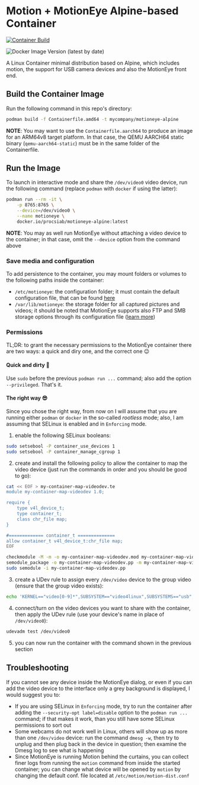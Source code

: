 # Motion + MotionEye Alpine-based Container

[![Container Build](https://github.com/Procsiab/motioneye-alpine/actions/workflows/build-container-publish-dockerhub.yaml/badge.svg)](https://github.com/Procsiab/motioneye-alpine/actions/workflows/build-container-publish-dockerhub.yaml)

![Docker Image Version (latest by date)](https://img.shields.io/docker/v/procsiab/motioneye-alpine?label=Latest%20tag%20pushed%20on%20Docker%20Hub)

A Linux Container minimal distribution based on Alpine, which includes motion, the support for USB camera devices and also the MotionEye front end.

## Build the Container Image

Run the following command in this repo's directory:

```bash
podman build -f Containerfile.amd64 -t mycompany/motioneye-alpine
```

**NOTE**: You may want to use the `Containerfile.aarch64` to produce an image for an ARM64v8 target platform. In that case, the QEMU AARCH64 static binary (`qemu-aarch64-static`) must be in the same folder of the Containerfile.

## Run the Image

To launch in interactive mode and share the `/dev/video0` video device, run the following command (replace `podman` with `docker` if using the latter):

```bash
podman run --rm -it \
    -p 8765:8765 \
    --device=/dev/video0 \
    --name motioneye \
    docker.io/procsiab/motioneye-alpine:latest
```

**NOTE**: You may as well run MotionEye without attaching a video device to the container; in that case, omit the `--device` option from the command above

### Save media and configuration

To add persistence to the container, you may mount folders or volumes to the following paths inside the container:
- `/etc/motioneye`: the configuration folder; it must contain the default configuration file, that can be found [here](https://github.com/Motion-Project/motion/blob/master/data/motion-dist.conf.in)
- `/var/lib/motioneye`: the storage folder for all captured pictures and videos; it should be noted that MotionEye supports also FTP and SMB storage options through its configuration file ([learn more](https://github.com/motioneye-project/motioneye/wiki/Configuration-File))

### Permissions

TL;DR: to grant the necessary permissions to the MotionEye container there are two ways: a quick and diry one, and the correct one 😉 

#### Quick and dirty 💩 

Use `sudo` before the previous `podman run ...` command; also add the option `--privileged`. That's it.

#### The right way 😎 

Since you chose the right way, from now on I will assume that you are running either `podman` or `docker` in the so-called *rootless* mode; also, I am assuming that SELinux is enabled and in `Enforcing` mode.

1. enable the following SELinux booleans:
```bash
sudo setsebool -P container_use_devices 1
sudo setsebool -P container_manage_cgroup 1
```

2. create and install the following policy to allow the container to map the video device (just run the commands in order and you should be good to go):
```bash
cat << EOF > my-container-map-videodev.te
module my-container-map-videodev 1.0;

require {
	type v4l_device_t;
	type container_t;
	class chr_file map;
}

#============= container_t ==============
allow container_t v4l_device_t:chr_file map;
EOF
```

```bash
checkmodule -M -m -o my-container-map-videodev.mod my-container-map-videodev.te
semodule_package -o my-container-map-videodev.pp -m my-container-map-videodev.mod
sudo semodule -i my-container-map-videodev.pp
```

3. create a UDev rule to assign every `/dev/video` device to the group video (ensure that the group video exists):
```bash
echo 'KERNEL=="video[0-9]*",SUBSYSTEM=="video4linux",SUBSYSTEMS=="usb",ATTRS{idVendor}=="*",ATTRS{idProduct}=="*", GROUP="video"' | sudo tee /etc/udev/rules.d/15-webcam-video-group.rules
```

4. connect/turn on the video devices you want to share with the container, then apply the UDev rule (use your device's name in place of `/dev/video0`):
```bash
udevadm test /dev/video0
```

5. you can now run the container with the command shown in the previous section

## Troubleshooting

If you cannot see any device inside the MotionEye dialog, or even if you can add the video device to the interface only a grey background is displayed, I would suggest you to:

- If you are using SELinux in `Enforcing` mode, try to run the container after adding the `--security-opt label=disable` option to the `podman run ...` command; if that makes it work, than you still have some SELinux permissions to sort out
- Some webcams do not work well in Linux, others will show up as more than one `/dev/video` device: run the command `dmesg -w`, then try to unplug and then plug back in the device in question; then examine the Dmesg log to see what is happening
- Since MotionEye is running Motion behind the curtains, you can collect finer logs from running the `motion` command from inside the started container; you can change what device will be opened by `motion` by changing the default conf. file located at `/etc/motion/motion-dist.conf`
